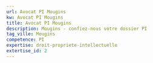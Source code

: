```yaml
---
url: Avocat PI Mougins
kw: Avocat PI Mougins
title: Avocat PI Mougins
description: Mougins - confiez-nous votre dossier PI
tag_ville: Mougins
competence: PI
expertise: droit-propriete-intellectuelle
extertise_id: 2
---
```

